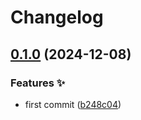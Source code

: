 # Changelog

## [0.1.0](https://github.com/hugomods/jsend/compare/v0.0.1...v0.1.0) (2024-12-08)


### Features ✨

* first commit ([b248c04](https://github.com/hugomods/jsend/commit/b248c0409fa27948c8b56c8f66c79650b346cbdf))
